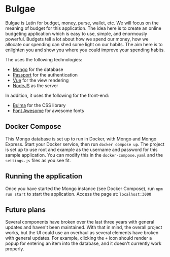 # Bulgae
Bulgae is Latin for budget, money, purse, wallet, etc. We will focus on the meaning of budget for this application. 
The idea here is to create an online budgeting application which is easy to use, simple, and enormously powerful. 
Budgets tell a lot about how we spend our money, how we allocate our spending can shed some light on our habits. 
The aim here is to enlighten you and show you where you could improve your spending habits.

The uses the following technologies:
* [Mongo](https://www.mongodb.com) for the database
* [Passport](https://www.passportjs.org/) for the authentication
* [Vue](https://vuejs.org/) for the view rendering
* [NodeJS](https://nodejs.org/) as the server

In addition, it uses the following for the front-end:
* [Bulma](https://bulma.io/) for the CSS library
* [Font Awesome](https://fontawesome.com/) for awesome fonts

## Docker Compose
This Mongo database is set up to run in Docker, with Mongo and Mongo Express.
Start your Docker service, then run `docker compose up`. 
The project is set up to use root and example as the username and password for this sample application. 
You can modify this in the `docker-compose.yaml` and the `settings.js` files as you see fit.

## Running the application
Once you have started the Mongo instance (see Docker Compose),
run `npm run start` to start the application. Access the page at: `localhost:3000`

## Future plans
Several components have broken over the last three years with general updates and haven't been maintained. 
With that in mind, the overall project works, but the UI could use an overhaul as several elements have broken with general updates.
For example, clicking the `+` icon should render a popup for entering an item into the database, and it doesn't currently work properly.